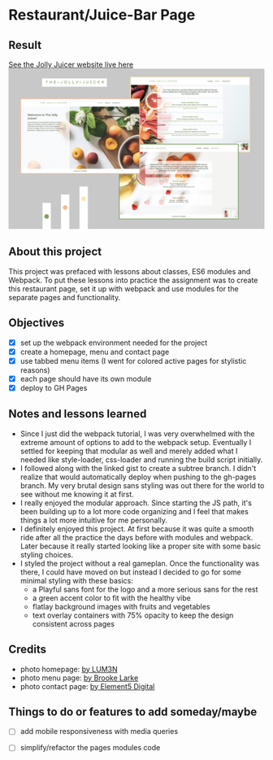 # Restaurant/Juice-Bar Page

## Result
[See the Jolly Juicer website live here](https://manonlef.github.io/Restaurant-Page/)
![Preview of my Jolly Juicer Website](./resources%20and%20notes/Jolly-Juicer-Preview.jpg)

## About this project
This project was prefaced with lessons about classes, ES6 modules and Webpack. To put these lessons into practice the assignment was to create this restaurant page, set it up with webpack and use modules for the separate pages and functionality. 

## Objectives
- [x] set up the webpack environment needed for the project
- [x] create a homepage, menu and contact page
- [x] use tabbed menu items (I went for colored active pages for stylistic reasons)
- [x] each page should have its own module
- [x] deploy to GH Pages

## Notes and lessons learned
- Since I just did the webpack tutorial, I was very overwhelmed with the extreme amount of options to add to the webpack setup. Eventually I settled for keeping that modular as well and merely added what I needed like style-loader, css-loader and running the build script initially.
- I followed along with the linked gist to create a subtree branch. I didn't realize that would automatically deploy when pushing to the gh-pages branch. My very brutal design sans styling was out there for the world to see without me knowing it at first.
- I really enjoyed the modular approach. Since starting the JS path, it's been building up to a lot more code organizing and I feel that makes things a lot more intuitive for me personally. 
- I definitely enjoyed this project. At first because it was quite a smooth ride after all the practice the days before with modules and webpack. Later because it really started looking like a proper site with some basic styling choices. 
- I styled the project without a real gameplan. Once the functionality was there, I could have moved on but instead I decided to go for some minimal styling with these basics:
  - a Playful sans font for the logo and a more serious sans for the rest
  - a green accent color to fit with the healthy vibe
  - flatlay background images with fruits and vegetables
  - text overlay containers with 75% opacity to keep the design consistent across pages

## Credits
- photo homepage: [by LUM3N](https://unsplash.com/photos/RYqO8DhPg68)
- photo menu page: [by Brooke Larke](https://unsplash.com/photos/08bOYnH_r_E)
- photo contact page: [by Element5 Digital](https://unsplash.com/photos/acrBf9BlfvE)

## Things to do or features to add someday/maybe
- [ ] add mobile responsiveness with media queries
- [ ] simplify/refactor the pages modules code

